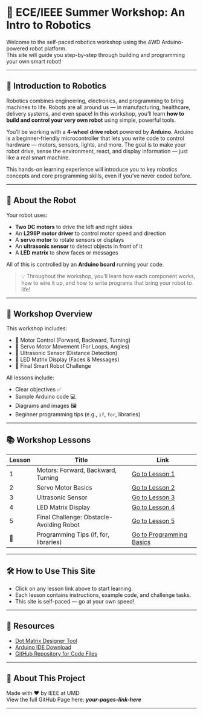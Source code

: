 # 🤖 ECE/IEEE Summer Workshop: An Intro to Robotics

Welcome to the self-paced robotics workshop using the 4WD Arduino-powered robot platform.  
This site will guide you step-by-step through building and programming your own smart robot!

---

## 🌟 Introduction to Robotics

Robotics combines engineering, electronics, and programming to bring machines to life. Robots are all around us — in manufacturing, healthcare, delivery systems, and even space! In this workshop, you’ll learn **how to build and control your very own robot** using simple, powerful tools.

You’ll be working with a **4-wheel drive robot** powered by **Arduino**. Arduino is a beginner-friendly microcontroller that lets you write code to control hardware — motors, sensors, lights, and more. The goal is to make your robot drive, sense the environment, react, and display information — just like a real smart machine.

This hands-on learning experience will introduce you to key robotics concepts and core programming skills, even if you’ve never coded before.

---

## 🚗 About the Robot

Your robot uses:
- **Two DC motors** to drive the left and right sides
- An **L298P motor driver** to control motor speed and direction
- A **servo motor** to rotate sensors or displays
- An **ultrasonic sensor** to detect objects in front of it
- A **LED matrix** to show faces or messages

All of this is controlled by an **Arduino board** running your code.

> 💡 Throughout the workshop, you’ll learn how each component works, how to wire it up, and how to write programs that bring your robot to life!

---

## 🚀 Workshop Overview

This workshop includes:
- 🔧 Motor Control (Forward, Backward, Turning)
- 🔁 Servo Motor Movement (For Loops, Angles)
- 📡 Ultrasonic Sensor (Distance Detection)
- 🔲 LED Matrix Display (Faces & Messages)
- 🧠 Final Smart Robot Challenge

All lessons include:
- Clear objectives ✅  
- Sample Arduino code 💻  
- Diagrams and images 🖼️  
- Beginner programming tips (e.g., `if`, `for`, libraries)

---

## 📚 Workshop Lessons

| Lesson | Title | Link |
|--------|-------|------|
| 1 | Motors: Forward, Backward, Turning | [Go to Lesson 1](https://github.com/ArtMil86/ECE-IEEE-Summer-Workshop/blob/main/Lesson%201%20-%20Motors%3A%20Forward%20Backward%2C%20Left%20%26%20Right.md) |
| 2 | Servo Motor Basics | [Go to Lesson 2](https://github.com/ArtMil86/ECE-IEEE-Summer-Workshop/blob/main/Lesson%202%20-%20Servo%20Motor.md) |
| 3 | Ultrasonic Sensor | [Go to Lesson 3](https://github.com/ArtMil86/ECE-IEEE-Summer-Workshop/blob/main/Lesson%203%20Ultrasonic%20Sensor.md) |
| 4 | LED Matrix Display | [Go to Lesson 4](https://github.com/ArtMil86/ECE-IEEE-Summer-Workshop/blob/main/Lesson%204%20-%208x16%20LED%20Matrix.md) |
| 5 | Final Challenge: Obstacle-Avoiding Robot | [Go to Lesson 5](https://github.com/ArtMil86/ECE-IEEE-Summer-Workshop/blob/main/Lesson%205%20-%20Smart%20Obstacle%20-%20Avoiding%20Robot.md) |
| 🚧 | Programming Tips (if, for, libraries) | [Go to Programming Basics](./programming-basics.md) |

---

## 🛠️ How to Use This Site

- Click on any lesson link above to start learning.
- Each lesson contains instructions, example code, and challenge tasks.
- This site is self-paced — go at your own speed!

---

## 🔗 Resources

- [Dot Matrix Designer Tool](https://xantorohara.github.io/led-matrix-editor/)
- [Arduino IDE Download](https://www.arduino.cc/en/software)
- [GitHub Repository for Code Files](https://github.com/ArtMil86/ECE-IEEE-Summer-Workshop)

---

## 📸 About This Project

Made with ❤️ by IEEE at UMD  
View the full GitHub Page here: **_your-pages-link-here_**

---
